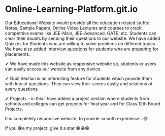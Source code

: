 # Online-Learning-Platform.git.io
Our Educational Website would provide all the education related stuffs:
Notes, Sample Papers, Online Video Lectures and courses to crack competitive
exams like JEE-Main, JEE-Advanced, GATE, etc. Students can clear their doubts
by sending their questions to our website. We have added Quizzes for Students
who are willing to solve problems on different topics. We have also added
Interview questions for students who are preparing for placements.

✔ We have made this website as responsive website so, students or users can
easily access our website from any device.

✔ Quiz Section is an interesting feature for students which provide them with
lots of questions. They can view their scores easily and solutions of every questions.

✔ Projects – in this I have added a project section where students from schools and
colleges can get projects for final year and for Class 12th Board Projects.

It is completely responsive website, to provide smooth experience...😎

If you like my project, give it a star 😁😁😁
